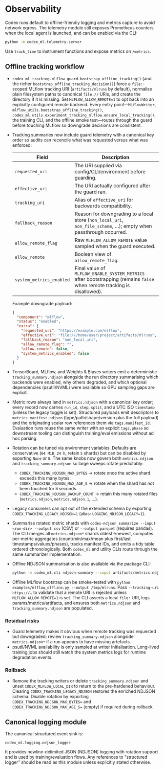 # Observability

Codex runs default to offline-friendly logging and metrics capture to avoid network egress. The telemetry module still exposes Prometheus counters when the local agent is launched, and can be enabled via the CLI:

```bash
python -m codex_ml.telemetry.server
```

Use `track_time` to instrument functions and expose metrics on `/metrics`.

## Offline tracking workflow

- `codex_ml.tracking.mlflow_guard.bootstrap_offline_tracking()` (and the richer `bootstrap_offline_tracking_decision()`) force a `file:`-scoped MLflow tracking URI (`artifacts/mlruns` by default), normalise plain filesystem paths to canonical `file://` URIs, and create the directory if it is missing. Set `MLFLOW_ALLOW_REMOTE=1` to opt back into an explicitly configured remote backend. Every entry point—`MLflowWriter`, `mlflow_utils.bootstrap_offline_tracking()`, `codex_ml.utils.experiment_tracking_mlflow.ensure_local_tracking()`, the training CLI, and the offline smoke test—routes through the guard before touching MLflow so downgrade decisions are consistent.
- Tracking summaries now include guard telemetry with a canonical key order so audits can reconcile what was requested versus what was enforced:

  | Field | Description |
  | --- | --- |
  | `requested_uri` | The URI supplied via config/CLI/environment before guarding. |
  | `effective_uri` | The URI actually configured after the guard ran. |
  | `tracking_uri` | Alias of `effective_uri` for backwards compatibility. |
  | `fallback_reason` | Reason for downgrading to a local store (`non_local_uri`, `non_file_scheme`, …); empty when passthrough occurred. |
  | `allow_remote_flag` | Raw `MLFLOW_ALLOW_REMOTE` value sampled when the guard executed. |
  | `allow_remote` | Boolean view of `allow_remote_flag`. |
  | `system_metrics_enabled` | Final value of `MLFLOW_ENABLE_SYSTEM_METRICS` after bootstrapping (remains `false` when remote tracking is disallowed). |

  Example downgrade payload:

  ```json
  {
    "component": "mlflow",
    "status": "enabled",
    "extra": {
      "requested_uri": "https://example.com/mlflow",
      "effective_uri": "file:///home/user/project/artifacts/mlruns",
      "fallback_reason": "non_local_uri",
      "allow_remote_flag": "",
      "allow_remote": false,
      "system_metrics_enabled": false
    }
  }
  ```
- TensorBoard, MLflow, and Weights & Biases writers emit a deterministic `tracking_summary.ndjson` alongside the run directory summarising which backends were enabled, why others degraded, and which optional dependencies (psutil/NVML) were available so GPU sampling gaps are explicit.
- Metric rows always land in `metrics.ndjson` with a canonical key order; every record now carries `run_id`, `step`, `split`, and a UTC ISO `timestamp` (unless the legacy toggle is set). Structured payloads emit descriptors to `metrics_manifest.ndjson` (type/path/shape/version plus the full payload) and the originating scalar row references them via `tags.manifest_id`. Evaluation runs reuse the same writer with an explicit `tags.phase` so downstream tooling can distinguish training/eval emissions without ad hoc parsing.
- Rotation can be tuned via environment variables. Defaults are conservative (`64 MiB`, `24 h`, retain `5` shards) but can be disabled by exporting `None` or `0`. The same knobs now govern both `metrics.ndjson` and `tracking_summary.ndjson` so large sweeps rotate predictably:
  - `CODEX_TRACKING_NDJSON_MAX_BYTES` → rotate once the active shard exceeds this many bytes.
  - `CODEX_TRACKING_NDJSON_MAX_AGE_S` → rotate when the shard has not been touched for `N` seconds.
  - `CODEX_TRACKING_NDJSON_BACKUP_COUNT` → retain this many rotated files (`metrics.ndjson`, `metrics.ndjson.1`, …).
- Legacy consumers can opt out of the extended schema by exporting `CODEX_TRACKING_LEGACY_NDJSON=1` (alias: `LOGGING_NDJSON_LEGACY=1`).
- Summarise rotated metric shards with `codex-ndjson summarize --input <run-dir> --output csv` (CSV) or `--output parquet` (requires pandas). The CLI merges all `metrics.ndjson*` shards oldest→newest, computes per-metric aggregates (count/min/max/mean plus first/last timestamps/values/phases), tracks manifest IDs, and emits a tidy table ordered chronologically. Both `codex_ml` and utility CLIs route through the same summarizer implementation.
- Offline NDJSON summarisation is also available via the package CLI:

  ```bash
  python -m codex_ml.cli ndjson-summary --input artifacts/metrics.ndjson
  ```
- Offline MLflow bootstrap can be smoke-tested with `python examples/mlflow_offline.py --output /tmp/mlruns`. Pass `--tracking-uri https://…` to validate that a remote URI is rejected unless `MLFLOW_ALLOW_REMOTE=1` is set. The CLI asserts a local `file:` URI, logs params/metrics/artifacts, and ensures both `metrics.ndjson` and `tracking_summary.ndjson` are populated.

### Residual risks

- Guard telemetry makes it obvious when remote tracking was requested but downgraded; review `tracking_summary.ndjson` alongside `metrics.ndjson*` if a run appears to have missing artefacts.
- psutil/NVML availability is only sampled at writer initialisation. Long-lived training jobs should still watch the system metrics logs for runtime degradation events.

### Rollback

- Remove the tracking writers or delete `tracking_summary.ndjson` and unset `CODEX_MLFLOW_LOCAL_DIR` to return to the pre-hardened behaviour. Clearing `CODEX_TRACKING_LEGACY_NDJSON` restores the enriched NDJSON schema. Disable rotation by exporting `CODEX_TRACKING_NDJSON_MAX_BYTES=` and `CODEX_TRACKING_NDJSON_MAX_AGE_S=` (empty) if required during rollback.
## Canonical logging module

The canonical structured event sink is:

```text
codex_ml.logging.ndjson_logger
```

It provides newline-delimited JSON (NDJSON) logging with rotation support and
is used by training/evaluation flows. Any references to "structured logger"
should be read as this module unless explicitly stated otherwise.
